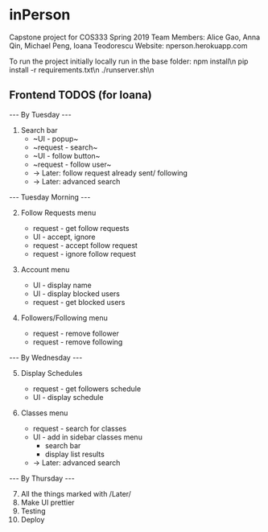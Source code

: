 # inPerson
Capstone project for COS333 Spring 2019
Team Members: Alice Gao, Anna Qin, Michael Peng, Ioana Teodorescu
Website: nperson.herokuapp.com

To run the project initially locally run in the base folder:
npm install\n
pip install -r requirements.txt\n
./runserver.sh\n

## Frontend TODOS (for Ioana)
--- By Tuesday ---
1. Search bar
    * ~UI - popup~
    * ~request - search~
    * ~UI - follow button~
    * ~request - follow user~
    * -> Later: follow request already sent/ following
    * -> Later: advanced search


--- Tuesday Morning ---

2. Follow Requests menu
    * request - get follow requests
    * UI - accept, ignore
    * request - accept follow request
    * request - ignore follow request

3. Account menu
    * UI - display name
    * UI - display blocked users
    * request - get blocked users

4. Followers/Following menu
    * request - remove follower
    * request - remove following


--- By Wednesday ---

5. Display Schedules
    * request - get followers schedule
    * UI - display schedule

6. Classes menu
    * request - search for classes
    * UI - add in sidebar classes menu
        * search bar
        * display list results
    * -> Later: advanced search


--- By Thursday ---

7. All the things marked with /Later/
8. Make UI prettier
9. Testing
10. Deploy



